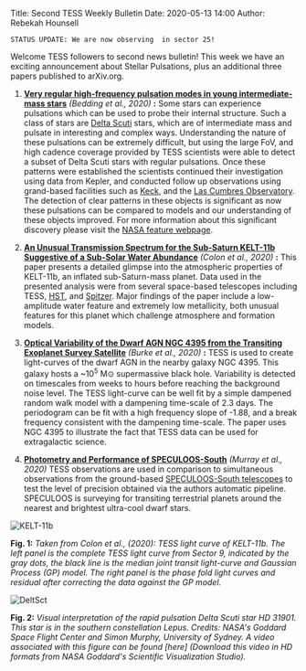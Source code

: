 Title: Second TESS Weekly Bulletin
Date: 2020-05-13 14:00
Author: Rebekah Hounsell

`STATUS UPDATE: We are now observing  in sector 25!`

Welcome TESS followers to second news bulletin! This week we have an exciting announcement about Stellar Pulsations, plus an additional three papers published to arXiv.org.

1. **[Very regular high-frequency pulsation modes in young intermediate-mass stars](https://www.nature.com/articles/s41586-020-2226-8)** *(Bedding et al., 2020)* **:**
Some stars can experience pulsations which can be used to probe their internal structure. Such a class of stars are [Delta Scuti](https://en.wikipedia.org/wiki/Delta_Scuti_variable) stars, which are of intermediate mass and pulsate in interesting and complex ways. Understanding the nature of these pulsations can be extremely difficult, but using the large FoV, and high cadence coverage provided by TESS scientists were able to detect a subset of Delta Scuti stars with regular pulsations. Once these patterns were established the scientists continued their investigation using data from Kepler, and conducted follow up observations using grand-based facilities such as [Keck](http://www.keckobservatory.org), and the [Las Cumbres Observatory](https://lco.global). The detection of clear patterns in these  objects  is significant as now these pulsations can be compared to models and our understanding of these objects improved. For more information  about this  significant discovery please visit the [NASA feature webpage](https://www.nasa.gov/feature/goddard/2020/nasa-s-tess-enables-breakthrough-study-of-perplexing-stellar-pulsations). 

2. **[An Unusual Transmission Spectrum for the Sub-Saturn KELT-11b Suggestive of a Sub-Solar Water Abundance](https://arxiv.org/abs/2005.05153)** *(Colon et al., 2020)* **:**
This paper  presents a detailed glimpse into  the atmospheric properties  of KELT-11b, an inflated  sub-Saturn-mass  planet. Data used in the presented  analysis were from several space-based telescopes including  TESS, [HST](https://www.nasa.gov/mission_pages/hubble/main/index.html), and [Spitzer](https://www.nasa.gov/mission_pages/spitzer/main/index.html). Major findings  of the paper include a low-amplitude water feature and extremely low  metallicity, both  unusual  features for this planet which challenge atmosphere and formation models.

3. **[Optical Variability of the Dwarf AGN NGC 4395 from the Transiting Exoplanet Survey Satellite](https://arxiv.org/abs/2005.04491)** *(Burke et al.,  2020)* **:**
TESS  is  used to create  light-curves of the dwarf AGN in the nearby galaxy NGC 4395. This galaxy hosts a ~10<sup>5</sup> M&#8857; supermassive black hole. Variability is detected on timescales from weeks to hours before reaching the  background noise level. The TESS light-curve can be well fit by a simple dampened random walk model with a dampening time-scale of 2.3 days. The periodogram can be fit with a high frequency slope of -1.88, and a break frequency consistent with the dampening time-scale. The paper uses NGC 4395 to illustrate the fact that TESS data can be used for extragalactic science.

4. **[Photometry and Performance of SPECULOOS-South](https://arxiv.org/abs/2005.02423)** *(Murray et al., 2020)* TESS observations are used in comparison to simultaneous observations from the ground-based [SPECULOOS-South telescopes](https://www.eso.org/public/teles-instr/paranal-observatory/speculoos/) to  test the level of precision obtained via the authors automatic pipeline. SPECULOOS is surveying for transiting  terrestrial planets around the nearest and brightest ultra-cool dwarf stars.

![KELT-11b](images/KELT-11b.png)

**Fig. 1:** *Taken from Colon et al., (2020): TESS light curve of KELT-11b. The left panel is the complete TESS  light curve from Sector 9, indicated by the gray dots, the  black line is the median  joint transit  light-curve and Gaussian Process (GP)  model. The right panel is the phase fold light curves and residual after correcting the data against the  GP model.*


![DeltSct](images/DeltSct.png)

**Fig. 2:** *Visual interpretation of the rapid pulsation Delta Scuti star  HD 31901. This star is in the southern constellation Lepus. Credits: NASA's Goddard Space Flight Center and Simon Murphy, University of Sydney. A video associated with this figure  can be found [here] (Download this video in HD formats from NASA Goddard's Scientific Visualization Studio).* 


